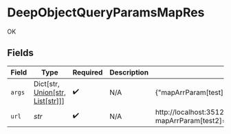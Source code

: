 # DeepObjectQueryParamsMapRes

OK


## Fields

| Field                                                                                                                                                                                                   | Type                                                                                                                                                                                                    | Required                                                                                                                                                                                                | Description                                                                                                                                                                                             | Example                                                                                                                                                                                                 |
| ------------------------------------------------------------------------------------------------------------------------------------------------------------------------------------------------------- | ------------------------------------------------------------------------------------------------------------------------------------------------------------------------------------------------------- | ------------------------------------------------------------------------------------------------------------------------------------------------------------------------------------------------------- | ------------------------------------------------------------------------------------------------------------------------------------------------------------------------------------------------------- | ------------------------------------------------------------------------------------------------------------------------------------------------------------------------------------------------------- |
| `args`                                                                                                                                                                                                  | Dict[str, [Union[str, List[str]]](../../models/operations/deepobjectqueryparamsmapargs.md)]                                                                                                             | :heavy_check_mark:                                                                                                                                                                                      | N/A                                                                                                                                                                                                     | {"mapArrParam[test]":["test","test2"],"mapArrParam[test2]":["test3","test4"],"mapParam[test]":"value","mapParam[test2]":"value2"}                                                                       |
| `url`                                                                                                                                                                                                   | *str*                                                                                                                                                                                                   | :heavy_check_mark:                                                                                                                                                                                      | N/A                                                                                                                                                                                                     | http://localhost:35123/anything/queryParams/deepObject/map?mapArrParam[test2]=test3&mapArrParam[test2]=test4&mapArrParam[test]=test&mapArrParam[test]=test2&mapParam[test2]=value2&mapParam[test]=value |